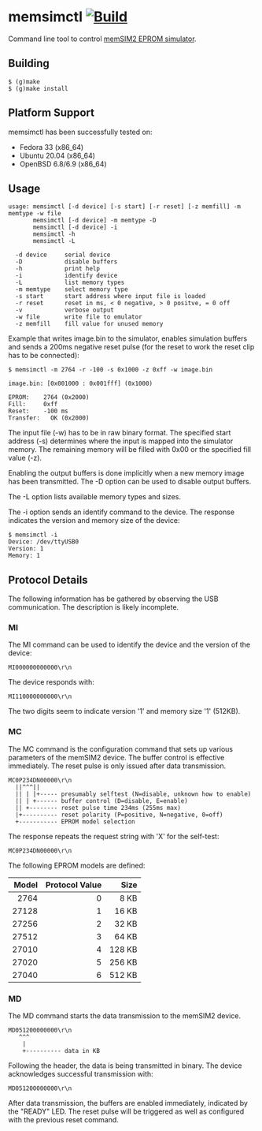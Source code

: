 # memsimctl [![Build](https://github.com/ra1fh/memsimctl/actions/workflows/build.yml/badge.svg)](https://github.com/ra1fh/memsimctl/actions/workflows/build.yml)

Command line tool to control
[memSIM2 EPROM simulator](http://momik.pl/memsim.htm).

## Building

    $ (g)make
    $ (g)make install

## Platform Support

memsimctl has been successfully tested on:

 * Fedora 33 (x86_64)
 * Ubuntu 20.04 (x86_64)
 * OpenBSD 6.8/6.9 (x86_64)

## Usage

    usage: memsimctl [-d device] [-s start] [-r reset] [-z memfill] -m memtype -w file
           memsimctl [-d device] -m memtype -D
           memsimctl [-d device] -i
           memsimctl -h
           memsimctl -L
    
      -d device     serial device
      -D            disable buffers
      -h            print help
      -i            identify device
      -L            list memory types
      -m memtype    select memory type
      -s start      start address where input file is loaded
      -r reset      reset in ms, < 0 negative, > 0 positve, = 0 off
      -v            verbose output
      -w file       write file to emulator
      -z memfill    fill value for unused memory

Example that writes image.bin to the simulator, enables simulation
buffers and sends a 200ms negative reset pulse (for the reset to work
the reset clip has to be connected):

    $ memsimctl -m 2764 -r -100 -s 0x1000 -z 0xff -w image.bin
    
    image.bin: [0x001000 : 0x001fff] (0x1000)
    
    EPROM:    2764 (0x2000)
    Fill:     0xff
    Reset:    -100 ms
    Transfer:   OK (0x2000)

The input file (-w) has to be in raw binary format. The specified
start address (-s) determines where the input is mapped into the
simulator memory.  The remaining memory will be filled with 0x00 or
the specified fill value (-z).

Enabling the output buffers is done implicitly when a new memory image
has been transmitted. The -D option can be used to disable output
buffers.

The -L option lists available memory types and sizes.

The -i option sends an identify command to the device. The response
indicates the version and memory size of the device:

    $ memsimctl -i
    Device: /dev/ttyUSB0
    Version: 1
    Memory: 1

## Protocol Details

The following information has be gathered by observing the USB
communication. The description is likely incomplete.

### MI

The MI command can be used to identify the device and the version of
the device:

    MI000000000000\r\n

The device responds with:

    MI110000000000\r\n

The two digits seem to indicate version '1' and memory size '1'
(512KB).

### MC

The MC command is the configuration command that sets up various
parameters of the memSIM2 device. The buffer control is effective
immediately. The reset pulse is only issued after data transmission.

    MC0P234DN00000\r\n
      ||^^^||
      || | |+----- presumably selftest (N=disable, unknown how to enable)
      || | +------ buffer control (D=disable, E=enable)
      || +-------- reset pulse time 234ms (255ms max)
      |+---------- reset polarity (P=positive, N=negative, 0=off)
      +----------- EPROM model selection

The response repeats the request string with 'X' for the self-test:

    MC0P234DN00000\r\n

The following EPROM models are defined:

Model  | Protocol Value | Size
------:|---------------:|-------:
 2764  |             0  |   8 KB
27128  |             1  |  16 KB
27256  |             2  |  32 KB
27512  |             3  |  64 KB
27010  |             4  | 128 KB
27020  |             5  | 256 KB
27040  |             6  | 512 KB

### MD

The MD command starts the data transmission to the memSIM2 device.

    MD051200000000\r\n
       ^^^
        |
        +---------- data in KB

Following the header, the data is being transmitted in binary. The
device acknowledges successful transmission with:

    MD051200000000\r\n

After data transmission, the buffers are enabled immediately,
indicated by the "READY" LED. The reset pulse will be triggered as
well as configured with the previous reset command.
